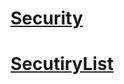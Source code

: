 # [Security](https://github.com/Hack-with-Github/Awesome-Hacking)
# [SecutiryList](https://github.com/paragonie/awesome-appsec)
